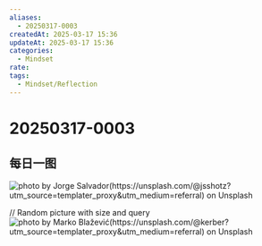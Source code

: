 ```yaml
---
aliases:
  - 20250317-0003
createdAt: 2025-03-17 15:36
updateAt: 2025-03-17 15:36
categories:
  - Mindset
rate: 
tags:
  - Mindset/Reflection
---
```

# 20250317-0003


## 每日一图
![photo by Jorge Salvador(https://unsplash.com/@jsshotz?utm_source=templater_proxy&utm_medium=referral) on Unsplash](https://images.unsplash.com/photo-1597211165861-29ef11229300?crop=entropy&cs=srgb&fm=jpg&ixid=M3w2NDU1OTF8MHwxfHJhbmRvbXx8fHx8fHx8fDE3NDIxOTY5ODB8&ixlib=rb-4.0.3&q=85&w=800&h=600)

// Random picture with size and query
![photo by Marko Blažević(https://unsplash.com/@kerber?utm_source=templater_proxy&utm_medium=referral) on Unsplash](https://images.unsplash.com/photo-1498898733745-c8c6df58e4ba?crop=entropy&cs=srgb&fm=jpg&ixid=M3w2NDU1OTF8MHwxfHJhbmRvbXx8fHx8fHx8fDE3NDIxOTY5ODB8&ixlib=rb-4.0.3&q=85&w=800&h=800)
